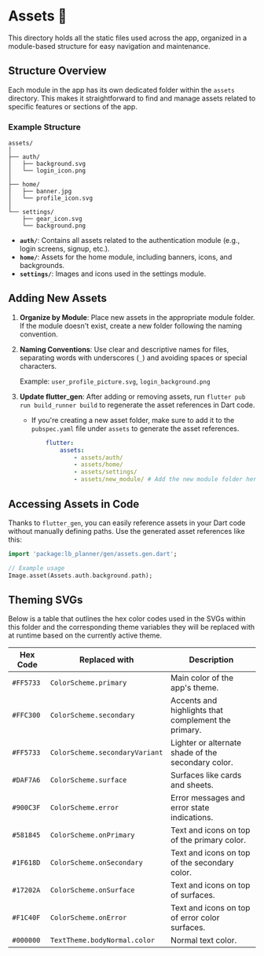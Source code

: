 # Assets 🎨

This directory holds all the static files used across the app, organized in a module-based structure for easy navigation and maintenance.

## Structure Overview

Each module in the app has its own dedicated folder within the `assets` directory. This makes it straightforward to find and manage assets related to specific features or sections of the app.

### Example Structure

```plaintext
assets/
│
├── auth/
│   ├── background.svg
│   └── login_icon.png
│
├── home/
│   ├── banner.jpg
│   └── profile_icon.svg
│
└── settings/
    ├── gear_icon.svg
    └── background.png
```

- **`auth/`**: Contains all assets related to the authentication module (e.g., login screens, signup, etc.).
- **`home/`**: Assets for the home module, including banners, icons, and backgrounds.
- **`settings/`**: Images and icons used in the settings module.

## Adding New Assets

1. **Organize by Module**: Place new assets in the appropriate module folder. If the module doesn't exist, create a new folder following the naming convention.

2. **Naming Conventions**: Use clear and descriptive names for files, separating words with underscores (`_`) and avoiding spaces or special characters.

   Example: `user_profile_picture.svg`, `login_background.png`

3. **Update flutter_gen**: After adding or removing assets, run `flutter pub run build_runner build` to regenerate the asset references in Dart code.
   - If you're creating a new asset folder, make sure to add it to the `pubspec.yaml` file under `assets` to generate the asset references.

        ```yaml
            flutter:
                assets:
                    - assets/auth/
                    - assets/home/
                    - assets/settings/
                    - assets/new_module/ # Add the new module folder here
        ```

## Accessing Assets in Code

Thanks to `flutter_gen`, you can easily reference assets in your Dart code without manually defining paths. Use the generated asset references like this:

```dart
import 'package:lb_planner/gen/assets.gen.dart';

// Example usage
Image.asset(Assets.auth.background.path);
```

## Theming SVGs

Below is a table that outlines the hex color codes used in the SVGs within this folder and the corresponding theme variables they will be replaced with at runtime based on the currently active theme.

| Hex Code   | Replaced with                | Description                                           |
|------------|------------------------------|-------------------------------------------------------|
| `#FF5733`  | `ColorScheme.primary`         | Main color of the app's theme.                        |
| `#FFC300`  | `ColorScheme.secondary`       | Accents and highlights that complement the primary.   |
| `#FF5733`  | `ColorScheme.secondaryVariant` | Lighter or alternate shade of the secondary color.   |
| `#DAF7A6`  | `ColorScheme.surface`         | Surfaces like cards and sheets.                       |
| `#900C3F`  | `ColorScheme.error`           | Error messages and error state indications.           |
| `#581845`  | `ColorScheme.onPrimary`       | Text and icons on top of the primary color.           |
| `#1F618D`  | `ColorScheme.onSecondary`     | Text and icons on top of the secondary color.         |
| `#17202A`  | `ColorScheme.onSurface`       | Text and icons on top of surfaces.                    |
| `#F1C40F`  | `ColorScheme.onError`         | Text and icons on top of error color surfaces.        |
| `#000000`  | `TextTheme.bodyNormal.color`  | Normal text color.                                    |
